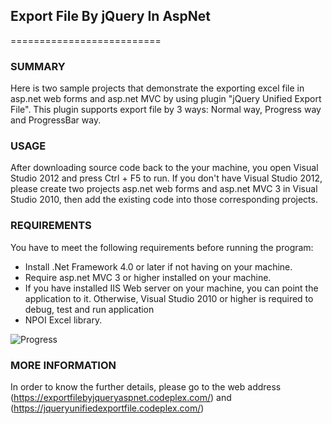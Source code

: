 ## Export File By jQuery In AspNet ##
==========================

### SUMMARY ###
Here is two sample projects that demonstrate the exporting excel file in asp.net web forms and asp.net MVC by using plugin "jQuery Unified Export File". This plugin supports export file by 3 ways: Normal way, Progress way and ProgressBar way.

### USAGE ###
After downloading source code back to the your machine, you open Visual Studio 2012 and press Ctrl + F5 to run. If you don't have Visual Studio 2012, please create two projects asp.net web forms and asp.net MVC 3 in Visual Studio 2010, then add the existing code into those corresponding projects.

### REQUIREMENTS ###
You have to meet the following requirements before running the program:

<ul>
<li>Install .Net Framework 4.0 or later if not having on your machine.</li>
<li>Require asp.net MVC 3 or higher installed on your machine.</li>
<li>If you have installed IIS Web server on your machine, you can point the application to it. Otherwise, Visual Studio 2010 or higher is required to debug, test and run application</li>
<li>NPOI Excel library.</li>
</ul>

<img src="http://download-codeplex.sec.s-msft.com/Download?ProjectName=exportfilebyjqueryaspnet&DownloadId=721680" alt="Progress" title="Progress"/>

### MORE INFORMATION ###
In order to know the further details, please go to the web address (https://exportfilebyjqueryaspnet.codeplex.com/) and (https://jqueryunifiedexportfile.codeplex.com/)
